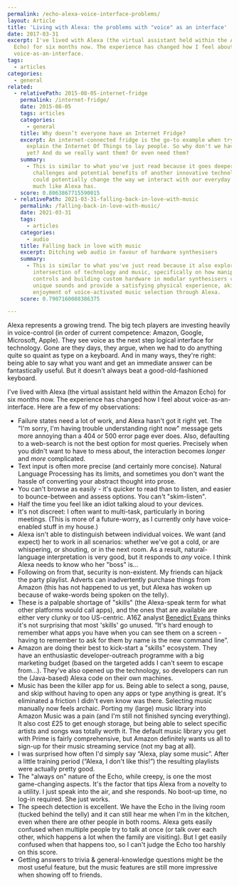 ```yaml
---
permalink: /echo-alexa-voice-interface-problems/
layout: Article
title: 'Living with Alexa: the problems with "voice" as an interface'
date: 2017-03-31
excerpt: I've lived with Alexa (the virtual assistant held within the Amazon
  Echo) for six months now. The experience has changed how I feel about
  voice-as-an-interface.
tags:
  - articles
categories:
  - general
related:
  - relativePath: 2015-08-05-internet-fridge
    permalink: /internet-fridge/
    date: 2015-08-05
    tags: articles
    categories:
      - general
    title: Why doesn’t everyone have an Internet Fridge?
    excerpt: An internet-connected fridge is the go-to example when trying to
      explain the Internet Of Things to lay people. So why don't we have them
      yet? And do we really want them? Or even need them?
    summary:
      - This is similar to what you've just read because it goes deeper into
        challenges and potential benefits of another innovative technology that
        could potentially change the way we interact with our everyday devices,
        much like Alexa has.
    score: 0.8063867715590015
  - relativePath: 2021-03-31-falling-back-in-love-with-music
    permalink: /falling-back-in-love-with-music/
    date: 2021-03-31
    tags:
      - articles
    categories:
      - audio
    title: Falling back in love with music
    excerpt: Ditching web audio in favour of hardware synthesisers
    summary:
      - This is similar to what you've just read because it also explores the
        intersection of technology and music, specifically on how manipulating
        controls and building custom hardware in modular synthesisers can create
        unique sounds and provide a satisfying physical experience, akin to the
        enjoyment of voice-activated music selection through Alexa.
    score: 0.7907160088386375

---
```


Alexa represents a growing trend. The big tech players are investing heavily in voice-control (in order of current competence: Amazon, Google, Microsoft, Apple). They see voice as the next step logical interface for technology. Gone are they days, they argue, when we had to do anything quite so quaint as type on a keyboard. And in many ways, they're right: being able to say what you want and get an immediate answer can be fantastically useful. But it doesn't always beat a good-old-fashioned keyboard.

I've lived with Alexa (the virtual assistant held within the Amazon Echo) for six months now. The experience has changed how I feel about voice-as-an-interface. Here are a few of my observations:

-   Failure states need a lot of work, and Alexa hasn't got it right yet. The "I'm sorry, I'm having trouble understanding right now" message gets more annoying than a 404 or 500 error page ever does. Also, defaulting to a web-search is not the best option for most queries. Precisely when you didn't want to have to mess about, the interaction becomes _longer_ and _more_ complicated.
-   Text input is often more precise (and certainly more concise). Natural Language Processing has its limits, and sometimes you don't want the hassle of converting your abstract thought into prose.
-   You can't browse as easily - it's quicker to read than to listen, and easier to bounce-between and assess options. You can't "skim-listen".
-   Half the time you feel like an idiot talking aloud to your devices.
-   It's not discreet: I often want to multi-task, particularly in boring meetings. (This is more of a future-worry, as I currently only have voice-enabled stuff in my house.)
-   Alexa isn't able to distinguish between individual voices. We want (and expect) her to work in all scenarios: whether we've got a cold, or are whispering, or shouting, or in the next room. As a result, natural-language interpretation is very good, but it responds to _any_ voice. I think Alexa needs to know who her "boss" is...
-   Following on from that, security is non-existent. My friends can hijack the party playlist. Adverts can inadvertently purchase things from Amazon (this has not happened to us yet, but Alexa has woken up because of wake-words being spoken on the telly).
-   These is a palpable shortage of "skills" (the Alexa-speak term for what other platforms would call apps), and the ones that are available are either very clunky or too US-centric. A16Z analyst [Benedict Evans](http://ben-evans.com/newsletter) thinks it's not surprising that most 'skills' go unused. “It's hard enough to remember what apps you have when you can see them on a screen - having to remember to ask for them by name is the new command line”.
-   Amazon are doing their best to kick-start a "skills" ecosystem. They have an enthusiastic developer-outreach programme with a big marketing budget (based on the targeted adds I can't seem to escape from...). They've also opened up the technology, so developers can run the (Java-based) Alexa code on their own machines.
-   Music has been the killer app for us. Being able to select a song, pause, and skip without having to open any apps or type anything is great. It's eliminated a friction I didn't even know was there. Selecting music manually now feels archaic. Porting my (large) music library into Amazon Music was a pain (and I'm still not finished syncing everything). It also cost £25 to get enough storage, but being able to select specific artists and songs was totally worth it. The default music library you get with Prime is fairly comprehensive, but Amazon definitely wants us all to sign-up for their music streaming service (not my bag at all).
-   I was surprised how often I'd simply say “Alexa, play some music”. After a little training period (“Alexa, I don't like this!”) the resulting playlists were actually pretty good.
-   The "always on" nature of the Echo, while creepy, is one the most game-changing aspects. It's the factor that tips Alexa from a novelty to a utility. I just speak into the air, and she responds. No boot-up time, no log-in required. She just works.
-   The speech detection is excellent. We have the Echo in the living room (tucked behind the telly) and it can still hear me when I'm in the kitchen, even when there are other people in both rooms. Alexa gets easily confused when multiple people try to talk at once (or talk over each other, which happens a lot when the family are visiting). But I get easily confused when that happens too, so I can't judge the Echo too harshly on this score.
-   Getting answers to trivia & general-knowledge questions might be the most useful feature, but the music features are still more impressive when showing off to friends.
